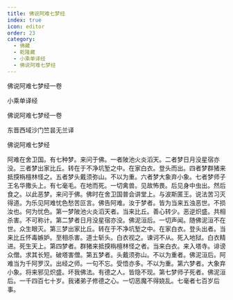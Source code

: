 ```yaml
---
title: 佛说阿难七梦经
index: true
icon: editor
order: 23
category:
  - 佛藏
  - 乾隆藏
  - 小乘单译经
  - 佛说阿难七梦经
---
```


佛说阿难七梦经一卷  

小乘单译经  

佛说阿难七梦经一卷  

东晋西域沙门竺昙无兰译  

佛说阿难七梦经  

阿难在舍卫国。有七种梦。来问于佛。一者陂池火炎滔天。二者梦日月没星宿亦没。三者梦出家比丘。转在于不净坑堑之中。在家白衣。登头而出。四者梦群猪来抵揬栴檀林怪之。五者梦头戴须弥山。不以为重。六者梦大象弃小象。七者梦师子王名华撒头上。有七毫毛。在地而死。一切禽兽。见故怖畏。后见身中虫出。然后食之。以此恶梦。来问于佛。佛时在舍卫国普会讲堂上。与波斯匿王。说法苦习灭得道。为乐见阿难忧色愁苦叵言。佛告阿难。汝于梦者。皆为当来五浊恶世。不损汝也。何为忧色。第一梦陂池火炎滔天者。当来比丘。善心转少。恶逆炽盛。共相杀害。不可称计。第二梦者日月没星宿亦没。佛泥洹后。一切声闻。随佛泥洹不在世。众生眼灭。第三梦出家比丘。转在于不净坑堑之中。在家白衣。登头出者。当来比丘怀毒嫉妒。至相杀害。道士斩头。白衣视之。谏诃不从。死入地狱。白衣精进。死生天上。第四梦者。群猪来抵揬栴檀林怪之者。当来白衣。来入塔寺。诽谤众僧。求其长短。破塔害僧。第五梦者。头戴须弥山。不以为重者。佛泥洹后。阿难当为千阿罗汉。出经之师。一句不忘。受悟亦多。不以为重。第六梦者。大象弃小象。将来邪见炽盛。坏我佛法。有德之人。皆隐不现。第七梦师子死者。佛泥洹后。一千四百七十岁。我诸弟子修德之心。一切恶魔不得娆乱。七毫者七百岁后事。  
